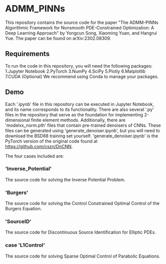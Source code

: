 # ADMM_PINNs
This repository contains the source code for the paper "The ADMM-PINNs Algorithmic Framework for Nonsmooth PDE-Constrained Optimization: A Deep Learning Approach" by Yongcun Song, Xiaoming Yuan, and Hangrui Yue. The paper can be found on arXiv:2302.08309.
## Requirements
To run the code in this repository, you will need the following packages:
1.Jupyter Notebook
2.PyTorch
3.NumPy
4.SciPy
5.Plotly
6.Matplotlib
7.CUDA (Optional)
We recommend using Conda to manage your packages.
## Demo
Each '.ipynb' file in this repository can be executed in Jupyter Notebook, and its name corresponds to its functionality. There are also several '.py' files in the repository that serve as the foundation for implementing 2-dimensional finite element methods. Additionally, there are 'modelxx_norm.pth' files that contain pre-trained denoisers of CNNs. These files can be generated using 'generate_denoiser.ipynb', but you will need to download the BSD68 training set yourself. 'generate_denoiser.ipynb' is the PyTorch version of the original code found at https://github.com/cszn/DnCNN.

The four cases included are:
### 'Inverse_Potential'
The source code for solving the Inverse Potential Problem.
### 'Burgers'
The source code for solving the Control Constrained Optimal Control of the Burgers Equation.
### 'SourceID'
The source code for Discontinuous Source Identification for Elliptic PDEs.
### case 'L1Control'
The source code for solving Sparse Optimal Control of Parabolic Equations. 
